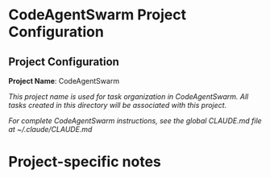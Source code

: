 # CodeAgentSwarm Project Configuration

<!-- CODEAGENTSWARM PROJECT CONFIG START - DO NOT EDIT -->

## Project Configuration

**Project Name**: CodeAgentSwarm

_This project name is used for task organization in CodeAgentSwarm. All tasks created in this directory will be associated with this project._

_For complete CodeAgentSwarm instructions, see the global CLAUDE.md file at ~/.claude/CLAUDE.md_

<!-- CODEAGENTSWARM PROJECT CONFIG END -->

# Project-specific notes
